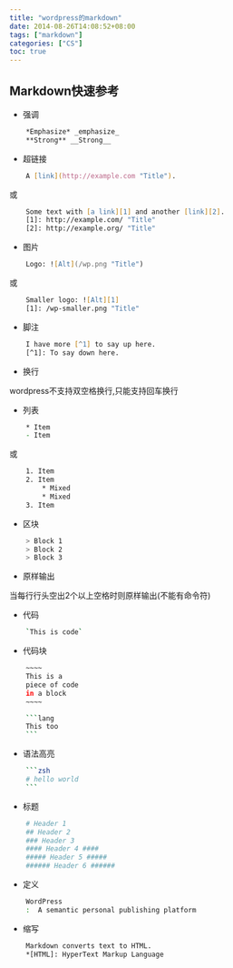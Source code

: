 ```yaml
---
title: "wordpress的markdown"
date: 2014-08-26T14:08:52+08:00
tags: ["markdown"]
categories: ["CS"]
toc: true
---
```


## Markdown快速参考
* 强调

```zsh
	*Emphasize* _emphasize_
	**Strong** __Strong__
```
* 超链接

```zsh
	A [link](http://example.com "Title").
```
或

```zsh
	Some text with [a link][1] and another [link][2].
	[1]: http://example.com/ "Title"
	[2]: http://example.org/ "Title"
```
* 图片

```zsh
	Logo: ![Alt](/wp.png "Title")
```
或

```zsh
	Smaller logo: ![Alt][1]
	[1]: /wp-smaller.png "Title"
```

* 脚注

```zsh
	I have more [^1] to say up here.
	[^1]: To say down here.
```
* 换行

wordpress不支持双空格换行,只能支持回车换行

* 列表

```zsh
	* Item
	- Item
```
或

```zsh
	1. Item
	2. Item
   		* Mixed
   		* Mixed  
	3. Item
```
* 区块


```zsh
	> Block 1
	> Block 2
	> Block 3
```
* 原样输出


当每行行头空出2个以上空格时则原样输出(不能有命令符)

* 代码


```zsh
	`This is code`
```
* 代码块


```zsh
	~~~~
	This is a 
	piece of code 
	in a block
	~~~~

	```lang
	This too
	```
```
* 语法高亮


```zsh
	```zsh
	# hello world
	```
```
* 标题


```zsh
	# Header 1
	## Header 2
	### Header 3 
	#### Header 4 ####
	##### Header 5 #####
	###### Header 6 ######
```
* 定义


```zsh
	WordPress
	:  A semantic personal publishing platform 
```
* 缩写


```zsh
	Markdown converts text to HTML.
	*[HTML]: HyperText Markup Language
```